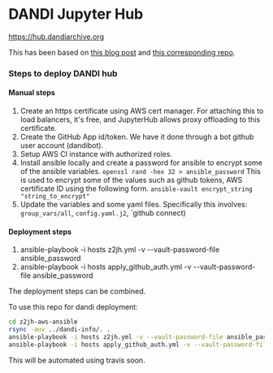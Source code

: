 # DANDI Jupyter Hub

https://hub.dandiarchive.org

This has been based on [this blog post](https://mast-labs.stsci.io/2019/02/zero-to-jupyterhub-with-ansible)
and [this corresponding repo](https://github.com/spacetelescope/z2jh-aws-ansible).

### Steps to deploy DANDI hub

#### Manual steps
1. Create an https certificate using AWS cert manager.
  For attaching this to load balancers, it's free, and JupyterHub allows 
  proxy offloading to this certificate.
2. Create the GitHub App id/token. 
   We have it done through a bot github user account (dandibot).
3. Setup AWS CI instance with authorized roles. 
4. Install ansible locally and create a password for ansible to encrypt some of 
   the ansible variables.
   `openssl rand -hex 32 > ansible_password`
   This is used to encrypt some of the values such as github tokens, AWS 
   certificate ID using the following form. 
   `ansible-vault encrypt_string "string_to_encrypt"`
5. Update the variables and some yaml files.
   Specifically this involves: `group_vars/all`, `config.yaml.j2`, `github connect)

#### Deployment steps
1. ansible-playbook -i hosts z2jh.yml -v --vault-password-file ansible_password
2. ansible-playbook -i hosts apply_github_auth.yml -v --vault-password-file ansible_password

The deployment steps can be combined.

To use this repo for dandi deployment:

```bash
cd z2jh-aws-ansible
rsync -auv ../dandi-info/. .
ansible-playbook -i hosts z2jh.yml -v --vault-password-file ansible_password
ansible-playbook -i hosts apply_github_auth.yml -v --vault-password-file ansible_password
```

This will be automated using travis soon.